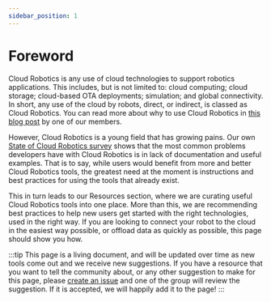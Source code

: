 ```yaml
---
sidebar_position: 1
---
```


# Foreword

Cloud Robotics is any use of cloud technologies to support robotics applications. This includes, but is not limited to: cloud computing; cloud storage; cloud-based OTA deployments; simulation; and global connectivity. In short, any use of the cloud by robots, direct, or indirect, is classed as Cloud Robotics. You can read more about why to use Cloud Robotics in [this blog post](https://mikelikesrobots.github.io/blog/why-use-cloud-robotics) by one of our members.

However, Cloud Robotics is a young field that has growing pains. Our own [State of Cloud Robotics survey](/survey) shows that the most common problems developers have with Cloud Robotics is in lack of documentation and useful examples. That is to say, while users would benefit from more and better Cloud Robotics tools, the greatest need at the moment is instructions and best practices for using the tools that already exist.

This in turn leads to our Resources section, where we are curating useful Cloud Robotics tools into one place. More than this, we are recommending best practices to help new users get started with the right technologies, used in the right way. If you are looking to connect your robot to the cloud in the easiest way possible, or offload data as quickly as possible, this page should show you how.

:::tip
This page is a living document, and will be updated over time as new tools come out and we receive new suggestions. If you have a resource that you want to tell the community about, or any other suggestion to make for this page, please [create an issue](https://github.com/cloudroboticshub/cloudroboticshub.github.io/issues/new) and one of the group will review the suggestion. If it is accepted, we will happily add it to the page!
:::
